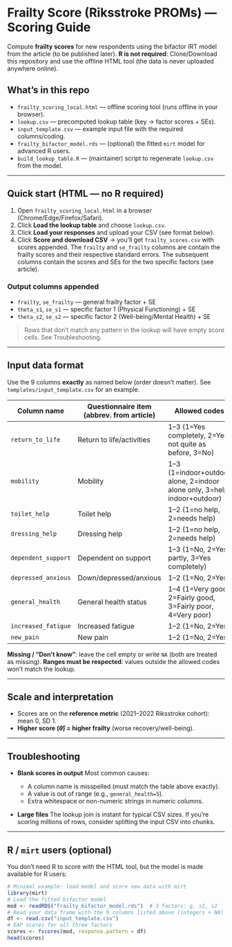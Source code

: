 # Frailty Score (Riksstroke PROMs) — Scoring Guide

Compute **frailty scores** for new respondents using the bifactor IRT model from the article (to be published later). **R is not required**: Clone/Download this repository and use the offline HTML tool (the data is never uploaded anywhere online).

## What’s in this repo

* `frailty_scoring_local.html` — offline scoring tool (runs offline in your browser).
* `lookup.csv` — precomputed lookup table (key → factor scores + SEs).
* `input_template.csv` — example input file with the required columns/coding.
* `frailty_bifactor_model.rds` — (optional) the fitted `mirt` model for advanced R users.
* `build_lookup_table.R` — (maintainer) script to regenerate `lookup.csv` from the model.

---

## Quick start (HTML — no R required)

1. Open `frailty_scoring_local.html` in a browser (Chrome/Edge/Firefox/Safari).
2. Click **Load the lookup table** and choose `lookup.csv`.
3. Click **Load your responses** and upload your CSV (see format below).
4. Click **Score and download CSV** → you’ll get `frailty_scores.csv` with scores appended. The `frailty` and `se_frailty` columns are contain the frailty scores and their respective standard errors. The subsequent columns contain the scores and SEs for the two specific factors (see article). 

### Output columns appended

* `frailty`, `se_frailty` — general frailty factor + SE
* `theta_s1`, `se_s1` — specific factor 1 (Physical Functioning) + SE
* `theta_s2`, `se_s2` — specific factor 2 (Well-being/Mental Health) + SE

> Rows that don’t match any pattern in the lookup will have empty score cells. See Troubleshooting.

---

## Input data format

Use the 9 columns **exactly** as named below (order doesn’t matter).
See `templates/input_template.csv` for an example.

| Column name         | Questionnaire item (abbrev. from article)             | Allowed codes                                                            |
| ------------------- | ----------------------------------------------------- | ------------------------------------------------------------------------ |
| `return_to_life`    | Return to life/activities                             | 1–3 (1=Yes completely, 2=Yes not quite as before, 3=No)                            |
| `mobility`          | Mobility                                              | 1–3 (1=indoor+outdoor alone, 2=indoor alone only, 3=help indoor+outdoor) |
| `toilet_help`       | Toilet help                                           | 1–2 (1=no help, 2=needs help)                                            |
| `dressing_help`     | Dressing help                                         | 1–2 (1=no help, 2=needs help)                                            |
| `dependent_support` | Dependent on support                             | 1–3 (1=No, 2=Yes partly, 3=Yes completely)                               |
| `depressed_anxious` | Down/depressed/anxious                   | 1–2 (1=No, 2=Yes)                                                        |
| `general_health`    | General health status                                 | 1–4 (1=Very good, 2=Fairly good, 3=Fairly poor, 4=Very poor)             |
| `increased_fatigue` | Increased fatigue | 1–2 (1=No, 2=Yes)                                                        |
| `new_pain`          | New pain                        | 1–2 (1=No, 2=Yes)                                                        |


**Missing / “Don’t know”**: leave the cell empty or write `NA` (both are treated as missing).
**Ranges must be respected**: values outside the allowed codes won’t match the lookup.

---

## Scale and interpretation

* Scores are on the **reference metric** (2021–2022 Riksstroke cohort): mean 0, SD 1.
* **Higher score $(\hat{\theta})$ = higher frailty** (worse recovery/well-being).

---

## Troubleshooting

* **Blank scores in output**
  Most common causes:

  * A column name is misspelled (must match the table above exactly).
  * A value is out of range (e.g., `general_health=5`).
  * Extra whitespace or non-numeric strings in numeric columns.
* **Large files**
  The lookup join is instant for typical CSV sizes. If you’re scoring millions of rows, consider splitting the input CSV into chunks.

---

## R / `mirt` users (optional)

You don’t need R to score with the HTML tool, but the model is made available for R users:

```r
# Minimal example: load model and score new data with mirt
library(mirt)
# Load the fitted bifactor model
mod <- readRDS("frailty_bifactor_model.rds")  # 3 factors: g, s1, s2
# Read your data frame with the 9 columns listed above (integers + NA)
df <- read.csv("input_template.csv")
# EAP scores for all three factors
scores <- fscores(mod, response.pattern = df)
head(scores)
```
